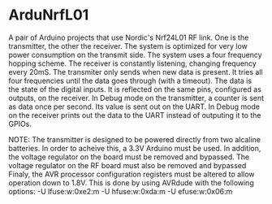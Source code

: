 ArduNrfL01
==========

A pair of Arduino projects that use Nordic's Nrf24L01 RF link. One is the transmitter, the other the receiver. 
The system is optimized for very low power consumption on the transmit side. 
The system uses a four frequency hopping scheme. The receiver is constantly listening, changing frequency every 20mS.
The transmiter only sends when new data is present. It tries all four frequencies until the data goes through (with a timeout).
The data is the state of the digital inputs. It is reflected on the same pins, configured as outputs, on the receiver.
In Debug mode on the transmitter, a counter is sent as data once per second. Its value is sent out on the UART.
In Debug mode on the receiver prints out the data to the UART instead of outputing it to the GPIOs.

NOTE: The transmitter is designed to be powered directly from two alcaline batteries. In order to acheive this, a 3.3V 
      Arduino must be used. In addition, the voltage regulator on the board must be removed and bypassed.
      The voltage regulator on the RF board must also be removed and bypassed
      Finaly, the AVR processor configuration registers must be altered to allow operation down to 1.8V. This is done by
      using AVRdude with the following options: -U lfuse:w:0xe2:m -U hfuse:w:0xda:m -U efuse:w:0x06:m
